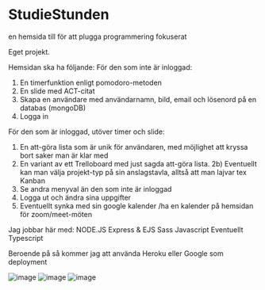 # StudieStunden
en hemsida till för att plugga programmering fokuserat

Eget projekt.

Hemsidan ska ha följande:
För den som inte är inloggad:
1. En timerfunktion enligt pomodoro-metoden
2. En slide med ACT-citat
3. Skapa en användare med användarnamn, bild, email och lösenord på en databas (mongoDB)
4. Logga in

För den som är inloggad, utöver timer och slide:
1. En att-göra lista som är unik för användaren, med möjlighet att kryssa bort saker man är klar med
2. En variant av ett Trelloboard med just sagda att-göra lista. 
2b) Eventuellt kan man välja projekt-typ på sin anslagstavla, alltså att man lajvar tex Kanban
3. Se andra menyval än den som inte är inloggad
4. Logga ut och ändra sina uppgifter
5. Eventuellt synka med sin google kalender /ha en kalender på hemsidan för zoom/meet-möten

Jag jobbar här med:
NODE.JS
Express & EJS
Sass
Javascript
Eventuellt Typescript

Beroende på så kommer jag att använda Heroku eller Google som deployment

![image](https://user-images.githubusercontent.com/30622818/173903343-e1c63b1e-7127-41b0-bf00-fed97dc05f4e.png)
![image](https://user-images.githubusercontent.com/30622818/173903490-d70e86ca-3c9b-4168-add0-e34d70a6d1ba.png)
![image](https://user-images.githubusercontent.com/30622818/173903525-9ec0cd3a-96ed-4811-89f6-04a0b24c69ba.png)
